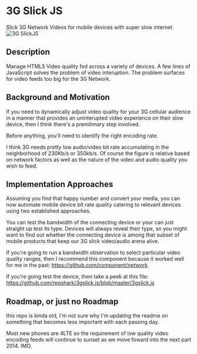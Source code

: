 # 3G Slick JS

Slick 3G Network Videos for mobile devices with super slow internet.
![3G SlickJS](http://s3.amazonaws.com/mynodebucket/assets/images/slicklogo.png)

## Description

Manage HTML5 Video quality fed across a variety of devices. A few lines of JavaScript solves the problem of video interuption. The problem surfaces for video feeds too big for the 3G Network.

## Background and Motivation

If you need to dynamically adjust video quality for your 3G cellular audience in a manner that provides an uninterupted video experience on their slow device, then I think there's a premilimary step involved. 

Before anything, you'll need to identify the right encoding rate. 

I think 3G needs pretty low audio/video bit rate accumulating in the neighborhood of 230Kb/s or 350kb/s. Of course the figure is relative based on network factors as well as the nature of the video and audio quality you wish to feed.

## Implementation Approaches

Assuming you find that happy number and convert your media, you can now automate mobile device bit rate quality catering to relevant devices using two established approaches.

You can test the bandwidth of the connecting device or your can just straight up test its type. Devices will always reveal their type, so you might want to find out whether the connecting device is among that subset of mobile products that keep our 3G slick video/audio arena alive.

If you're going to run a bandwidth observation to select particular video quality ranges, then I recommend this component because it worked well for me in the past: https://github.com/component/network

If you're going test the device, then take a peek at this file: https://github.com/reqshark/3gslick.js/blob/master/3gslick.js

## Roadmap, or just no Roadmap

this repo is kinda old, I'm not sure why I'm updating the readme on something that becomes less important with each passing day. 

Most new phones are 4LTE so the requirement of low quality video encoding feeds will continue to sunset as we move foward into the next part 2014. IMO.
